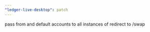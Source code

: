 ```yaml
---
"ledger-live-desktop": patch
---
```


pass from and default accounts to all instances of redirect to /swap

